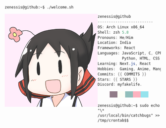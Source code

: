 ```console
zenessis@github:~$ ./welcome.sh
```


<img align="left" src="https://github.com/zenessis/zenessis/blob/main/cropped.jpg" alt="Unfortunately I didn't find the author of the pic, feel to open a pull request if found" width="300" /> 

```csharp
zenessis@github
-------------------------
OS: Arch Linux x86_64
Shell: zsh 5.8
Pronouns: He/Him
Location: India
Frameworks: React
Languages: JavaScript, C, CPP,
           Python, HTML, CSS
Learning: Next.js, React
Hobbies:  Gaming, Anime, Mangas
Commits: {{ COMMITS }}
Stars: {{ STARS }}
Discord: myfakelife.
```

<p align="left">
  &nbsp; &nbsp; &nbsp; &nbsp; &nbsp;
<img alt="#917b88" src="https://raw.githubusercontent.com/zenessis/zenessis/main/img/917b88.png" width="25" height="20" /><img alt="#fdfef6" src="https://raw.githubusercontent.com/zenessis/zenessis/main/img/fdfef6.png" width="25" height="20" /><img alt="#91bebb" src="https://raw.githubusercontent.com/zenessis/zenessis/main/img/91bebb.png" width="25" height="20" /><img alt="#feb2bf" src="https://raw.githubusercontent.com/zenessis/zenessis/main/img/feb2bf.png" width="25" height="20" /><img alt="#95e3ed" src="https://raw.githubusercontent.com/zenessis/zenessis/main/img/95e3ed.png" width="25" height="20" />
</p>


```console
zenessis@github:~$ sudo echo "\* /usr/local/bin/catchbugs" >> /tmp/crontab$$
```

